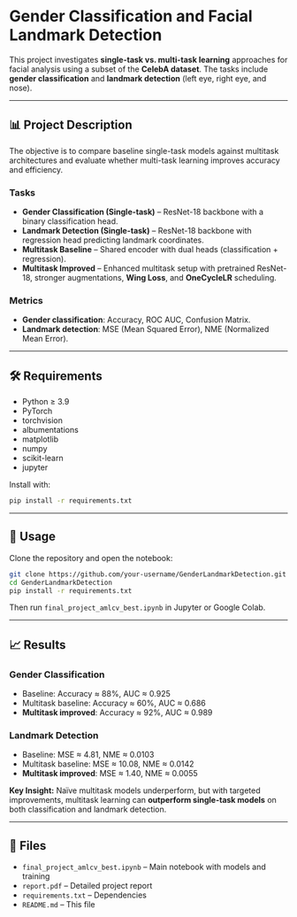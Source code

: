 # Gender Classification and Facial Landmark Detection

This project investigates **single-task vs. multi-task learning** approaches for facial analysis using a subset of the **CelebA dataset**. The tasks include **gender classification** and **landmark detection** (left eye, right eye, and nose).

---

## 📊 Project Description

The objective is to compare baseline single-task models against multitask architectures and evaluate whether multi-task learning improves accuracy and efficiency.

### Tasks

* **Gender Classification (Single-task)** – ResNet-18 backbone with a binary classification head.
* **Landmark Detection (Single-task)** – ResNet-18 backbone with regression head predicting landmark coordinates.
* **Multitask Baseline** – Shared encoder with dual heads (classification + regression).
* **Multitask Improved** – Enhanced multitask setup with pretrained ResNet-18, stronger augmentations, **Wing Loss**, and **OneCycleLR** scheduling.

### Metrics

* **Gender classification**: Accuracy, ROC AUC, Confusion Matrix.
* **Landmark detection**: MSE (Mean Squared Error), NME (Normalized Mean Error).

---

## 🛠️ Requirements

* Python ≥ 3.9
* PyTorch
* torchvision
* albumentations
* matplotlib
* numpy
* scikit-learn
* jupyter

Install with:

```bash
pip install -r requirements.txt
```

---

## 🚀 Usage

Clone the repository and open the notebook:

```bash
git clone https://github.com/your-username/GenderLandmarkDetection.git
cd GenderLandmarkDetection
pip install -r requirements.txt
```

Then run `final_project_amlcv_best.ipynb` in Jupyter or Google Colab.

---

## 📈 Results

### Gender Classification

* Baseline: Accuracy ≈ 88%, AUC ≈ 0.925
* Multitask baseline: Accuracy ≈ 60%, AUC ≈ 0.686
* **Multitask improved**: Accuracy ≈ 92%, AUC ≈ 0.989

### Landmark Detection

* Baseline: MSE ≈ 4.81, NME ≈ 0.0103
* Multitask baseline: MSE ≈ 10.08, NME ≈ 0.0142
* **Multitask improved**: MSE ≈ 1.40, NME ≈ 0.0055

**Key Insight:** Naïve multitask models underperform, but with targeted improvements, multitask learning can **outperform single-task models** on both classification and landmark detection.

---

## 📂 Files

* `final_project_amlcv_best.ipynb` – Main notebook with models and training
* `report.pdf` – Detailed project report
* `requirements.txt` – Dependencies
* `README.md` – This file

